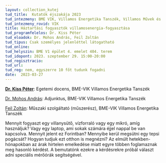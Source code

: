 ```yaml
---
layout: collection_kutej
tud_title:  Kutatók éjszakája 2023
tud_intezmeny: BME VIK, Villamos Energetika Tanszék, Villamos Művek és Energiaátalakítók csoport
tud_intezmeny_rovid: VIK
title: Háztartási fogyasztók villamosenergia-fogyasztása
tud_programfelelos: Dr. Kiss Péter
tud_eloadok: Dr. Mohos András, Feil Zoltán
tud_tipus: Csak személyes jelenléttel látogatható
tud_online: 
tud_helyszin: BME V1 épület 4. emelet 404. terem
tud_idopont: 2023. szeptember 29. 15:00-20:00
tud_regisztracio: 
tud_url: 
tud_reg: nem, egyszerre 10 főt tudunk fogadni
date:  2023-03-27
---
```


[**Dr. Kiss Péter**](https://vet.bme.hu/munkatarsak/17937-kiss-peter): Egetemi docens, BME-VIK Villamos Energetika Tanszék

[Dr. Mohos András](https://vet.bme.hu/munkatarsak/21162-mohos-andras): Adjunktus, BME-VIK Villamos Energetika Tanszék 

[Feil Zoltán](https://vet.bme.hu/munkatarsak/19125-feil-zoltan): Műszaki szolgáltató (műszerész), BME-VIK Villamos Energetika Tanszék 

Mennyit fogyaszt egy villanysütő, vízforraló vagy egy mikró, amíg használjuk? Vagy egy laptop, ami sokak számára éjjel nappal be van kapcsolva. Mennyit jelent ez Forintban? Mennyibe kerül megsütni egy tepsi pogácsát? Hogyan tudjuk ezt otthon is megnézni? Az elmúlt hetekben-hónapokban az árak hirtelen emelkedése miatt egyre többen foglamaznak meg hasonló kérdést. A bemutatónk ezekre a kérdésrekre próbál választ adni speciális mérőórák segítségével.
